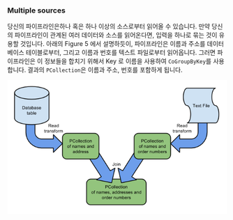 ### Multiple sources

당신의 파이프라인은하나 혹은 하나 이상의 소스로부터 읽어올 수 있습니다. 만약 당신의 파이프라인이 관계된 여러 데이터와 소스를 읽어온다면, 입력을 하나로 묶는 것이 유용할 것입니다. 아래의 Figure 5 에서 설명하듯이, 파이프라인은 이름과 주소를 데이터베이스 테이블로부터, 그리고 이름과 번호를 텍스트 파일로부터 읽어옵니다. 그러면 파이프라인은 이 정보들을 합치기 위해서 Key 로 이름을 사용하여 `CoGroupByKey`를 사용합니다. 결과의 `PCollection`은 이름과 주소, 번호를 포함하게 됩니다.

![Figure 5](./design-your-pipeline-join.png)
